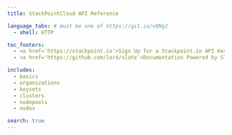 ```yaml
---
title: StackPointCloud API Reference

language_tabs: # must be one of https://git.io/vQNgJ
  - shell: HTTP

toc_footers:
  - <a href='https://stackpoint.io'>Sign Up for a Stackpoint.io API Key</a>
  - <a href='https://github.com/lord/slate'>Documentation Powered by Slate</a>

includes:
  - basics
  - organizations
  - keysets
  - clusters
  - nodepools
  - nodes

search: true
---
```

